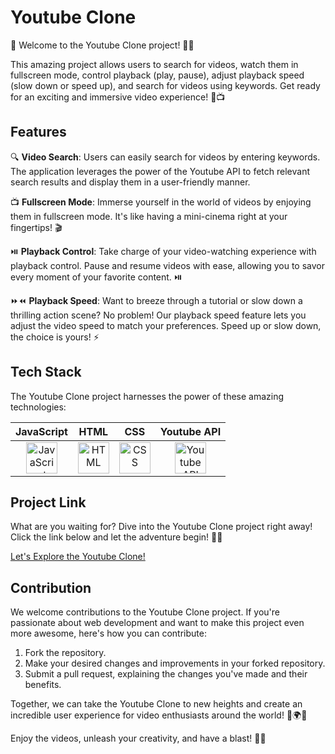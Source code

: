# Youtube Clone

🚀 Welcome to the Youtube Clone project! 🎉🎥

This amazing project allows users to search for videos, watch them in fullscreen mode, control playback (play, pause), adjust playback speed (slow down or speed up), and search for videos using keywords. Get ready for an exciting and immersive video experience! 🌟📺

## Features

🔍 **Video Search**: Users can easily search for videos by entering keywords. The application leverages the power of the Youtube API to fetch relevant search results and display them in a user-friendly manner.

📺 **Fullscreen Mode**: Immerse yourself in the world of videos by enjoying them in fullscreen mode. It's like having a mini-cinema right at your fingertips! 🎬

⏯️ **Playback Control**: Take charge of your video-watching experience with playback control. Pause and resume videos with ease, allowing you to savor every moment of your favorite content. ⏯️

⏩⏪ **Playback Speed**: Want to breeze through a tutorial or slow down a thrilling action scene? No problem! Our playback speed feature lets you adjust the video speed to match your preferences. Speed up or slow down, the choice is yours! ⚡

## Tech Stack

The Youtube Clone project harnesses the power of these amazing technologies:

|   JavaScript   |      HTML      |      CSS       |   Youtube API  |
|:--------------:|:--------------:|:--------------:|:--------------:|
| <img src="https://cdn.iconscout.com/icon/free/png-256/javascript-2752148-2284965.png" alt="JavaScript" width="50" /> | <img src="https://cdn.iconscout.com/icon/free/png-256/html-2752158-2284975.png" alt="HTML" width="50" /> | <img src="https://cdn.iconscout.com/icon/free/png-256/css-118-569410.png" alt="CSS" width="50" /> | <img src="https://cdn-icons-png.flaticon.com/512/2165/2165004.png" alt="Youtube API" width="50" /> |

## Project Link

What are you waiting for? Dive into the Youtube Clone project right away! Click the link below and let the adventure begin! 🎉🔗

[Let's Explore the Youtube Clone!](https://genuine-sable-69c1a0.netlify.app/)

## Contribution

We welcome contributions to the Youtube Clone project. If you're passionate about web development and want to make this project even more awesome, here's how you can contribute:

1. Fork the repository.
2. Make your desired changes and improvements in your forked repository.
3. Submit a pull request, explaining the changes you've made and their benefits.

Together, we can take the Youtube Clone to new heights and create an incredible user experience for video enthusiasts around the world! 🌟🌍🚀

Enjoy the videos, unleash your creativity, and have a blast! 🎥🎉
